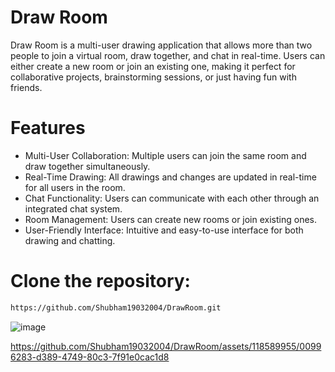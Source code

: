 
# Draw Room

Draw Room is a multi-user drawing application that allows more than two people to join a virtual room, draw together, and chat in real-time. Users can either create a new room or join an existing one, making it perfect for collaborative projects, brainstorming sessions, or just having fun with friends.

# Features
* Multi-User Collaboration: Multiple users can join the same room and draw together simultaneously.
* Real-Time Drawing: All drawings and changes are updated in real-time for all users in the room.
* Chat Functionality: Users can communicate with each other through an integrated chat system.
* Room Management: Users can create new rooms or join existing ones.
* User-Friendly Interface: Intuitive and easy-to-use interface for both drawing and chatting.

# Clone the repository:
```bash
https://github.com/Shubham19032004/DrawRoom.git
```

![image](https://github.com/Shubham19032004/DrawRoom/assets/118589955/7490887c-ca4f-49a2-b636-006042d9adaf)



https://github.com/Shubham19032004/DrawRoom/assets/118589955/00996283-d389-4749-80c3-7f91e0cac1d8

